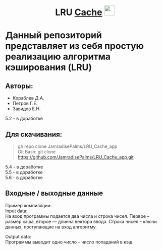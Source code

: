 <h1 align="center">LRU <a href="https://daniilshat.ru/" target="_blank">Cache</a> 
<img src="https://github.com/blackcater/blackcater/raw/main/images/Hi.gif" height="32"/></h1>
  
# Данный репозиторий представляет из себя простую реализацию алгоритма кэширования (LRU)
  
## Авторы:   
* Кораблев Д.А.  
* Петров Г.Е.  
* Завидов Е.Н.  

5.2 - в доработке  
  
## Для скачивания:
> gh repo clone JamradisePalms/LRU_Cache_app  
> Git Bash: git clone https://github.com/JamradisePalms/LRU_Cache_app.git  
  
5.4 - в доработке  
5.5 - в доработке  
5.6 - в доработке  

## Входные / выходные данные
Пример компиляции:  
Input data:  
На вход программы подается два числа и строка чисел. Первое – размер кэша, второе — длинна вектора ввода. Строка чисел – ключи данных, поступающие на вход алгоритму.   

Output data:  
Программы выводит одно число – число попаданий в кэш.   
